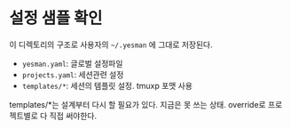 # 설정 샘플 확인

이 디렉토리의 구조로 사용자의 `~/.yesman` 에 그대로 저장된다.

- `yesman.yaml`: 글로벌 설정파일
- `projects.yaml`: 세션관련 설정
- `templates/*`: 세션의 템플릿 설정. tmuxp 포맷 사용

templates/*는 설계부터 다시 할 필요가 있다. 지금은 못 쓰는 상태.
override로 프로젝트별로 다 직접 써야한다.
